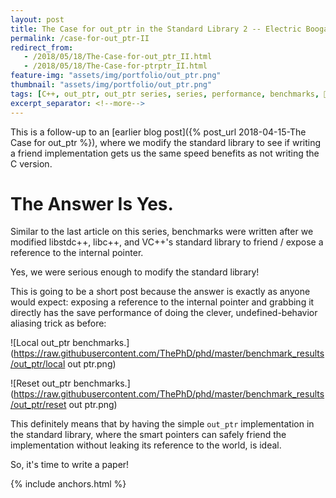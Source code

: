 ```yaml
---
layout: post
title: The Case for out_ptr in the Standard Library 2 -- Electric Boogaloo
permalink: /case-for-out_ptr-II
redirect_from:
   - /2018/05/18/The-Case-for-out_ptr_II.html
   - /2018/05/18/The-Case-for-ptrptr_II.html
feature-img: "assets/img/portfolio/out_ptr.png"
thumbnail: "assets/img/portfolio/out_ptr.png"
tags: [C++, out_ptr, out_ptr series, series, performance, benchmarks, 🚌, ⌨️]
excerpt_separator: <!--more-->
---
```


This is a follow-up to an [earlier blog post]({% post_url 2018-04-15-The Case for out_ptr %}), where we modify the standard library to see if writing a friend implementation gets us the same speed benefits as not writing the C version.

<!--more-->

# The Answer Is Yes.

Similar to the last article on this series, benchmarks were written after we modified libstdc++, libc++, and VC++'s standard library to friend / expose a reference to the internal pointer.

Yes, we were serious enough to modify the standard library!

This is going to be a short post because the answer is exactly as anyone would expect: exposing a reference to the internal pointer and grabbing it directly has the save performance of doing the clever, undefined-behavior aliasing trick as before:

![Local out_ptr benchmarks.](https://raw.githubusercontent.com/ThePhD/phd/master/benchmark_results/out_ptr/local out ptr.png)

![Reset out_ptr benchmarks.](https://raw.githubusercontent.com/ThePhD/phd/master/benchmark_results/out_ptr/reset out ptr.png)

This definitely means that by having the simple `out_ptr` implementation in the standard library, where the smart pointers can safely friend the implementation without leaking its reference to the world, is ideal.

So, it's time to write a paper!

{% include anchors.html %}

